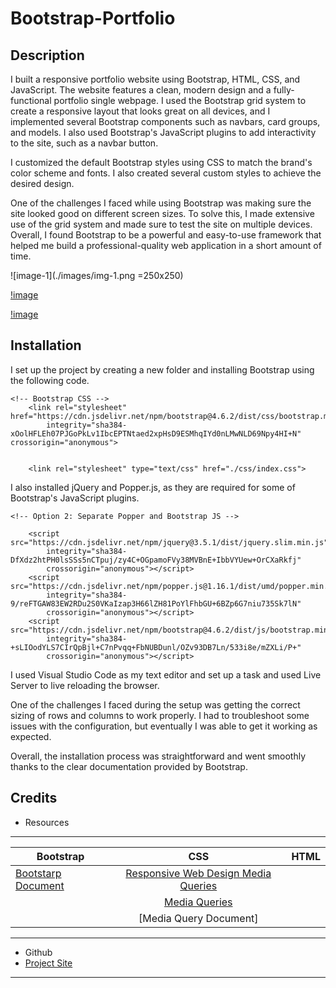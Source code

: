 # Bootstrap-Portfolio



## Description

 I built a responsive portfolio website using Bootstrap, HTML, CSS, and JavaScript. The website features a clean, modern design and a fully-functional portfolio single webpage. I used the Bootstrap grid system to create a responsive layout that looks great on all devices, and I implemented several Bootstrap components such as navbars, card groups, and models. I also used Bootstrap's JavaScript plugins to add interactivity to the site, such as a navbar button.

 I customized the default Bootstrap styles using CSS to match the brand's color scheme and fonts. I also created several custom styles to achieve the desired design.

 One of the challenges I faced while using Bootstrap was making sure the site looked good on different screen sizes. To solve this, I made extensive use of the grid system and made sure to test the site on multiple devices. Overall, I found Bootstrap to be a powerful and easy-to-use framework that helped me build a professional-quality web application in a short amount of time.

![image-1](./images/img-1.png =250x250)

[!image](./images/img-2.png)

[!image](./images/img-3.png)
## Installation

I set up the project by creating a new folder and installing Bootstrap using the following code. 

```
<!-- Bootstrap CSS -->
    <link rel="stylesheet" href="https://cdn.jsdelivr.net/npm/bootstrap@4.6.2/dist/css/bootstrap.min.css"
        integrity="sha384-xOolHFLEh07PJGoPkLv1IbcEPTNtaed2xpHsD9ESMhqIYd0nLMwNLD69Npy4HI+N" crossorigin="anonymous">
   

    <link rel="stylesheet" type="text/css" href="./css/index.css">
```

I also installed jQuery and Popper.js, as they are required for some of Bootstrap's JavaScript plugins.

```
<!-- Option 2: Separate Popper and Bootstrap JS -->

    <script src="https://cdn.jsdelivr.net/npm/jquery@3.5.1/dist/jquery.slim.min.js"
        integrity="sha384-DfXdz2htPH0lsSSs5nCTpuj/zy4C+OGpamoFVy38MVBnE+IbbVYUew+OrCXaRkfj"
        crossorigin="anonymous"></script>
    <script src="https://cdn.jsdelivr.net/npm/popper.js@1.16.1/dist/umd/popper.min.js"
        integrity="sha384-9/reFTGAW83EW2RDu2S0VKaIzap3H66lZH81PoYlFhbGU+6BZp6G7niu735Sk7lN"
        crossorigin="anonymous"></script>
    <script src="https://cdn.jsdelivr.net/npm/bootstrap@4.6.2/dist/js/bootstrap.min.js"
        integrity="sha384-+sLIOodYLS7CIrQpBjl+C7nPvqq+FbNUBDunl/OZv93DB7Ln/533i8e/mZXLi/P+"
        crossorigin="anonymous"></script>
```

I used Visual Studio Code as my text editor and set up a task and used  Live Server to live reloading the browser.

One of the challenges I faced during the setup was getting the correct sizing of rows and columns to work properly. I had to troubleshoot some issues with the configuration, but eventually I was able to get it working as expected.

Overall, the installation process was straightforward and went smoothly thanks to the clear documentation provided by Bootstrap.


## Credits
* Resources 
---
| Bootstrap                                                                           | CSS           | HTML  | 
| -------------                                                                       |:-------------:| -----:|
|[Bootstarp Document](https://getbootstrap.com/docs/4.0/getting-started/introduction/)| [Responsive Web Design Media Queries](https://www.youtube.com/watch?v=5xzaGSYd7jM)          |  |
|     | [Media Queries](https://css-tricks.com/css-media-queries/)     |    |
|  | [Media Query Document]      |     |
---
+ Github 
+  [Project Site](https://pages.github.com/)
---





